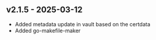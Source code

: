 ## v2.1.5 - 2025-03-12

- Added metadata update in vault based on the certdata
- Added go-makefile-maker

